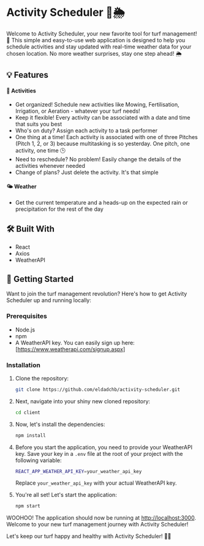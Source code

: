 # Activity Scheduler 🌱🌦️

Welcome to Activity Scheduler, your new favorite tool for turf management! 🙌 This simple and easy-to-use web application is designed to help you schedule activities and stay updated with real-time weather data for your chosen location. No more weather surprises, stay one step ahead! 🌦️

## 💡 Features

#### 📝 **Activities**

- Get organized! Schedule new activities like Mowing, Fertilisation, Irrigation, or Aeration - whatever your turf needs!
- Keep it flexible! Every activity can be associated with a date and time that suits you best
- Who's on duty? Assign each activity to a task performer
- One thing at a time! Each activity is associated with one of three Pitches (Pitch 1, 2, or 3) because multitasking is so yesterday. One pitch, one activity, one time 🕒
- Need to reschedule? No problem! Easily change the details of the activities whenever needed
- Change of plans? Just delete the activity. It's that simple

#### 🌤️ **Weather**

- Get the current temperature and a heads-up on the expected rain or precipitation for the rest of the day

## 🛠️ Built With

- React
- Axios
- WeatherAPI

## 🚀 Getting Started

Want to join the turf management revolution? Here's how to get Activity Scheduler up and running locally:

### Prerequisites

- Node.js
- npm
- A WeatherAPI key. You can easily sign up here: [https://www.weatherapi.com/signup.aspx]

### Installation

1. Clone the repository:

    ```bash
    git clone https://github.com/eldadchb/activity-scheduler.git
    ```

2. Next, navigate into your shiny new cloned repository:

    ```bash
    cd client
    ```

3. Now, let's install the dependencies:

    ```bash
    npm install
    ```

4. Before you start the application, you need to provide your WeatherAPI key. Save your key in a `.env` file at the root of your project with the following variable:

    ```bash
    REACT_APP_WEATHER_API_KEY=your_weather_api_key
    ```

    Replace `your_weather_api_key` with your actual WeatherAPI key.

5. You're all set! Let's start the application:

    ```bash
    npm start
    ```

WOOHOO! The application should now be running at [http://localhost:3000](http://localhost:3000). Welcome to your new turf management journey with Activity Scheduler!

Let's keep our turf happy and healthy with Activity Scheduler! 🌱🎉